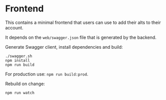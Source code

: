 # Frontend

This contains a minimal frontend that users can use to
add their alts to their account.

It depends on the `web/swagger.json` file that is generated by the backend.

Generate Swagger client, install dependencies and build:

```
./swagger.sh
npm install
npm run build
```

For production use: `npm run build:prod`.

Rebuild on change:
```
npm run watch
```
